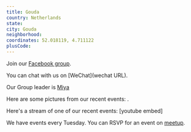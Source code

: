 ```yaml
---
title: Gouda
country: Netherlands
state: 
city: Gouda
neighborhood: 
coordinates: 52.018119, 4.711122
plusCode:
---
```

Join our [Facebook group](https://www.facebook.com/groups/free.code.camp.gouda).

You can chat with us on [WeChat](wechat URL).

Our Group leader is [Miya](freecodecamp.org/miya)

Here are some pictures from our recent events:
![]().

Here's a stream of one of our recent events:
[youtube embed]

We have events every Tuesday. You can RSVP for an event on [meetup](meetupurl).
